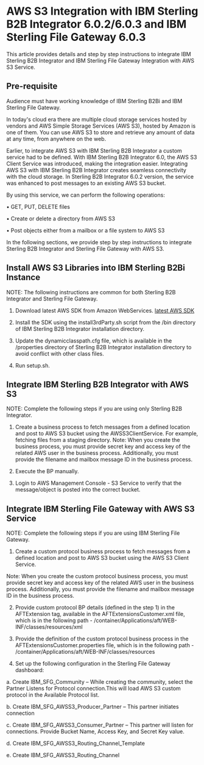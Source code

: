 # AWS S3 Integration with IBM Sterling B2B Integrator 6.0.2/6.0.3 and IBM Sterling File Gateway 6.0.3
This article provides details and step by step instructions to integrate IBM Sterling B2B Integrator and IBM Sterling File Gateway Integration with AWS S3 Service. 
## Pre-requisite
Audience must have working knowledge of IBM Sterling B2Bi and IBM Sterling File Gateway.

In today's cloud era there are multiple cloud storage services hosted by vendors and AWS Simple Storage Services (AWS S3), hosted by Amazon is one of them. You can use AWS S3 to store and retrieve any amount of data at any time, from anywhere on the web.

Earlier, to integrate AWS S3 with IBM Sterling B2B Integrator a custom service had to be defined. With IBM Sterling B2B Integrator 6.0, the AWS S3 Client Service was introduced, making the integration easier. Integrating AWS S3 with IBM Sterling B2B Integrator creates seamless connectivity with the cloud storage. In Sterling B2B Integrator 6.0.2 version, the service was enhanced to post messages to an existing AWS S3 bucket.

By using this service, we can perform the following operations:

•	GET, PUT, DELETE files

•	Create or delete a directory from AWS S3

•	Post objects either from a mailbox or a file system to AWS S3

In the following sections, we provide step by step instructions to integrate Sterling B2B Integrator and Sterling File Gateway with AWS S3.

## Install AWS S3 Libraries into IBM Sterling B2Bi Instance
NOTE: The following instructions are common for both Sterling B2B Integrator and Sterling File Gateway.

1.	Download latest AWS SDK from Amazon WebServices.
[latest AWS SDK](https://sdk-for-java.amazonwebservices.com/latest/aws-java-sdk.zip)

2.	Install the SDK using the install3rdParty.sh script from the /bin directory of IBM Sterling B2B Integrator installation directory.

3.	Update the dynamicclasspath.cfg file, which is available in the /properties directory of Sterling B2B Integrator installation directory to avoid conflict with other class files.

4.	Run setup.sh.

## Integrate IBM Sterling B2B Integrator with AWS S3

NOTE: Complete the following steps if you are using only Sterling B2B Integrator.

1.	Create a business process to fetch messages from a defined location and post to AWS S3 bucket using the AWSS3ClientService. For example, fetching files from a staging directory.
Note: When you create the business process, you must provide secret key and access key of the related AWS user in the business process. Additionally, you must provide the filename and mailbox message ID in the business process.

2.	Execute the BP manually.

3.	Login to AWS Management Console - S3 Service to verify that the message/object is posted into the correct bucket.

## Integrate IBM Sterling File Gateway with AWS S3 Service

NOTE: Complete the following steps if you are using IBM Sterling File Gateway.

1.	Create a custom protocol business process to fetch messages from a defined location and post to AWS S3 bucket using the AWS S3 Client Service.

Note: When you create the custom protocol business process, you must provide secret key and access key of the related AWS user in the business process. Additionally, you must provide the filename and mailbox message ID in the business process.

2.	Provide custom protocol BP details (defined in the step 1) in the AFTExtension tag, available in the AFTExtensionsCustomer.xml file, which is in the following path - <B2BiInstallationDirectory>/container/Applications/aft/WEB-INF/classes/resources/xml 

3.	Provide the definition of the custom protocol business process in the AFTExtensionsCustomer.properties file, which is in the following path - <B2BiInstallationDirectory>/container/Applications/aft/WEB-INF/classes/resources

4.	Set up the following configuration in the Sterling File Gateway dashboard:

a.	Create IBM_SFG_Community – While creating the community, select the Partner Listens for Protocol connection.This will      load AWS S3 custom protocol in the Available Protocol list.

b.	Create IBM_SFG_AWSS3_Producer_Partner – This partner initiates connection

c.	Create IBM_SFG_AWSS3_Consumer_Partner – This partner will listen for connections. Provide Bucket Name, Access Key, and Secret Key value.

d.	Create IBM_SFG_AWSS3_Routing_Channel_Template

e.	Create IBM_SFG_AWSS3_Routing_Channel
